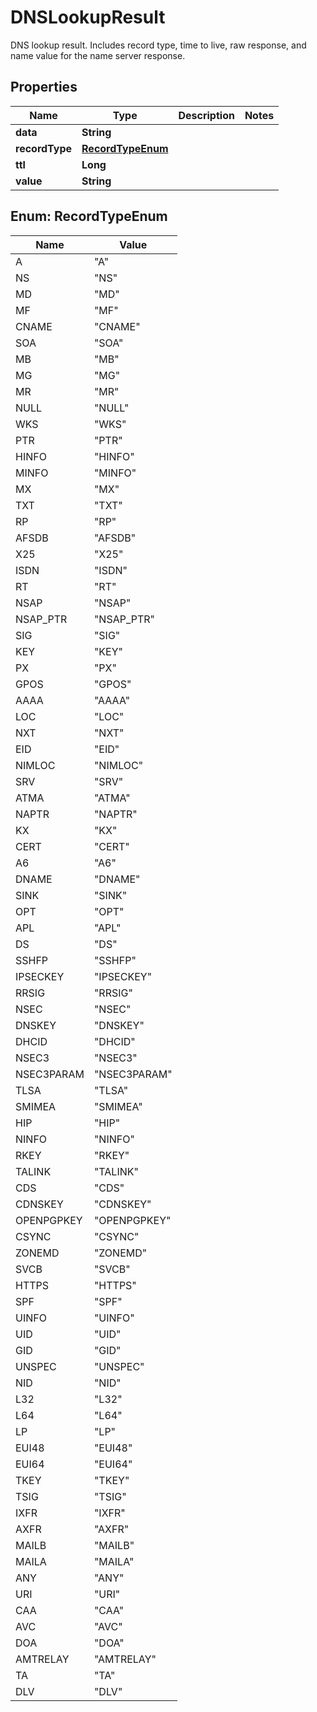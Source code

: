 

# DNSLookupResult

DNS lookup result. Includes record type, time to live, raw response, and name value for the name server response.
## Properties

Name | Type | Description | Notes
------------ | ------------- | ------------- | -------------
**data** | **String** |  | 
**recordType** | [**RecordTypeEnum**](#RecordTypeEnum) |  | 
**ttl** | **Long** |  | 
**value** | **String** |  | 



## Enum: RecordTypeEnum

Name | Value
---- | -----
A | &quot;A&quot;
NS | &quot;NS&quot;
MD | &quot;MD&quot;
MF | &quot;MF&quot;
CNAME | &quot;CNAME&quot;
SOA | &quot;SOA&quot;
MB | &quot;MB&quot;
MG | &quot;MG&quot;
MR | &quot;MR&quot;
NULL | &quot;NULL&quot;
WKS | &quot;WKS&quot;
PTR | &quot;PTR&quot;
HINFO | &quot;HINFO&quot;
MINFO | &quot;MINFO&quot;
MX | &quot;MX&quot;
TXT | &quot;TXT&quot;
RP | &quot;RP&quot;
AFSDB | &quot;AFSDB&quot;
X25 | &quot;X25&quot;
ISDN | &quot;ISDN&quot;
RT | &quot;RT&quot;
NSAP | &quot;NSAP&quot;
NSAP_PTR | &quot;NSAP_PTR&quot;
SIG | &quot;SIG&quot;
KEY | &quot;KEY&quot;
PX | &quot;PX&quot;
GPOS | &quot;GPOS&quot;
AAAA | &quot;AAAA&quot;
LOC | &quot;LOC&quot;
NXT | &quot;NXT&quot;
EID | &quot;EID&quot;
NIMLOC | &quot;NIMLOC&quot;
SRV | &quot;SRV&quot;
ATMA | &quot;ATMA&quot;
NAPTR | &quot;NAPTR&quot;
KX | &quot;KX&quot;
CERT | &quot;CERT&quot;
A6 | &quot;A6&quot;
DNAME | &quot;DNAME&quot;
SINK | &quot;SINK&quot;
OPT | &quot;OPT&quot;
APL | &quot;APL&quot;
DS | &quot;DS&quot;
SSHFP | &quot;SSHFP&quot;
IPSECKEY | &quot;IPSECKEY&quot;
RRSIG | &quot;RRSIG&quot;
NSEC | &quot;NSEC&quot;
DNSKEY | &quot;DNSKEY&quot;
DHCID | &quot;DHCID&quot;
NSEC3 | &quot;NSEC3&quot;
NSEC3PARAM | &quot;NSEC3PARAM&quot;
TLSA | &quot;TLSA&quot;
SMIMEA | &quot;SMIMEA&quot;
HIP | &quot;HIP&quot;
NINFO | &quot;NINFO&quot;
RKEY | &quot;RKEY&quot;
TALINK | &quot;TALINK&quot;
CDS | &quot;CDS&quot;
CDNSKEY | &quot;CDNSKEY&quot;
OPENPGPKEY | &quot;OPENPGPKEY&quot;
CSYNC | &quot;CSYNC&quot;
ZONEMD | &quot;ZONEMD&quot;
SVCB | &quot;SVCB&quot;
HTTPS | &quot;HTTPS&quot;
SPF | &quot;SPF&quot;
UINFO | &quot;UINFO&quot;
UID | &quot;UID&quot;
GID | &quot;GID&quot;
UNSPEC | &quot;UNSPEC&quot;
NID | &quot;NID&quot;
L32 | &quot;L32&quot;
L64 | &quot;L64&quot;
LP | &quot;LP&quot;
EUI48 | &quot;EUI48&quot;
EUI64 | &quot;EUI64&quot;
TKEY | &quot;TKEY&quot;
TSIG | &quot;TSIG&quot;
IXFR | &quot;IXFR&quot;
AXFR | &quot;AXFR&quot;
MAILB | &quot;MAILB&quot;
MAILA | &quot;MAILA&quot;
ANY | &quot;ANY&quot;
URI | &quot;URI&quot;
CAA | &quot;CAA&quot;
AVC | &quot;AVC&quot;
DOA | &quot;DOA&quot;
AMTRELAY | &quot;AMTRELAY&quot;
TA | &quot;TA&quot;
DLV | &quot;DLV&quot;



